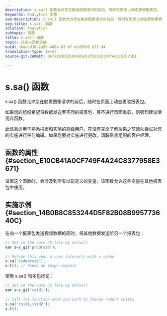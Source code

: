 ```yaml
---
description: s.sa() 函数允许您在触发图像请求的前后，随时在页面上动态更改报表包。
keywords: Analytics 实施
seo-description: s.sa() 函数允许您在触发图像请求的前后，随时在页面上动态更改报表包。
seo-title: s.sa() 函数
solution: Analytics
subtopic: 函数
title: s.sa() 函数
topic: 开发人员和实施
uuid: a6aacd10-2a5b-448b-b3 b7-bed5590 b71 d4
translation-type: tm+mt
source-git-commit: 86fe1b3650100a05e52fb2102134fee515c871b1

---
```



# s.sa() 函数

s.sa() 函数允许您在触发图像请求的前后，随时在页面上动态更改报表包。

如果您的组织希望将数据发送至不同的报表包，且不进行页面重载，则强烈建议使用此函数。

此信息适用于熟悉报表和实施的高级用户。在没有完全了解后果之前请勿尝试对您的实施进行任何编辑。如果您要对实施进行更改，请联系贵组织的客户经理。

## 函数的属性 {#section_E10CB41A0CF749F4A24C8377958E3671}

设置这个函数时，会涉及到所有以前定义的变量，该函数允许这些变量在其他报表包中使用。

## 实施示例 {#section_14B0B8C853244D5F82B08B995773640C}

在向一个报表包发送视频数据的同时，将其他数据发送给另一个报表包：

```js
// Set in the core JS file by default 
var s=s_gi('prodrsid'); 
 
// Define this when a user interacts with a video 
s.sa('videorsid'); 
s.t(); // Sends an image request
```

使用 s.sa() 和多包标记：

```js
// Set in the core JS file by default 
var s=s_gi('rsid1'); 
 
// Call the function when you wish to change report suites 
s.sa('rsid1,rsid2'); 
s.t();
```

